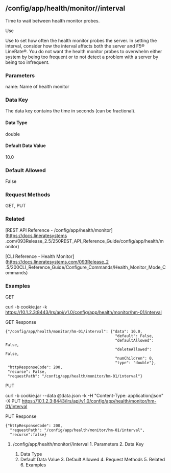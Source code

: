 ## /config/app/health/monitor/<name>/interval

Time to wait between health monitor probes.

Use

Use to set how often the health monitor probes the server. In setting the
interval, consider how the interval affects both the server and F5® LineRate®.
You do not want the health monitor probes to overwhelm either system by being
too frequent or to not detect a problem with a server by being too infrequent.

### Parameters

name: Name of health monitor

### Data Key

The data key contains the time in seconds (can be fractional).

#### Data Type

double

#### Default Data Value

10.0

### Default Allowed

False

### Request Methods

GET, PUT

### Related

[REST API Reference - /config/app/health/monitor](https://docs.lineratesystems
.com/093Release_2.5/250REST_API_Reference_Guide/config/app/health/monitor)

[CLI Reference - Health Monitor](https://docs.lineratesystems.com/093Release_2
.5/200CLI_Reference_Guide/Configure_Commands/Health_Monitor_Mode_Commands)

### Examples

GET

curl -b cookie.jar -k
https://10.1.2.3:8443/lrs/api/v1.0/config/app/health/monitor/hm-01/interval

GET Response

    
    {"/config/app/health/monitor/hm-01/interval": {"data": 10.0,
                                                    "default": False,
                                                    "defaultAllowed": False,
                                                    "deleteAllowed": False,
                                                    "numChildren": 0,
                                                    "type": "double"},
     "httpResponseCode": 200,
     "recurse": False,
     "requestPath": "/config/app/health/monitor/hm-01/interval"}
    

PUT

curl -b cookie.jar --data @data.json -k -H "Content-Type: application/json" -X
PUT
https://10.1.2.3:8443/lrs/api/v1.0/config/app/health/monitor/hm-01/interval

PUT Response

    
    {"httpResponseCode": 200,
      "requestPath": "/config/app/health/monitor/hm-01/interval",
      "recurse":false}

  1. /config/app/health/monitor/<name>/interval
    1. Parameters
    2. Data Key
      1. Data Type
      2. Default Data Value
    3. Default Allowed
    4. Request Methods
    5. Related
    6. Examples

